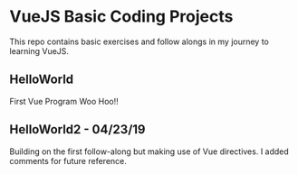 # VueJS Basic Coding Projects
This repo contains basic exercises and follow alongs in my journey to learning VueJS.

## HelloWorld
First Vue Program  Woo Hoo!!

## HelloWorld2 - 04/23/19
Building on the first follow-along but making use of Vue directives. I added comments for future reference.

